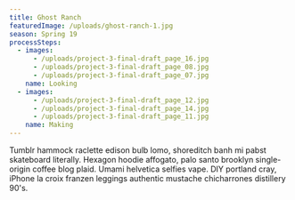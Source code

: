 ```yaml
---
title: Ghost Ranch
featuredImage: /uploads/ghost-ranch-1.jpg
season: Spring 19
processSteps:
  - images:
      - /uploads/project-3-final-draft_page_16.jpg
      - /uploads/project-3-final-draft_page_08.jpg
      - /uploads/project-3-final-draft_page_07.jpg
    name: Looking
  - images:
      - /uploads/project-3-final-draft_page_12.jpg
      - /uploads/project-3-final-draft_page_14.jpg
      - /uploads/project-3-final-draft_page_11.jpg
    name: Making
---
```

Tumblr hammock raclette edison bulb lomo, shoreditch banh mi pabst skateboard literally. Hexagon hoodie affogato, palo santo brooklyn single-origin coffee blog plaid. Umami helvetica selfies vape. DIY portland cray, iPhone la croix franzen leggings authentic mustache chicharrones distillery 90's.
